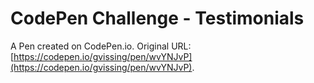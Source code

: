 # CodePen Challenge - Testimonials

A Pen created on CodePen.io. Original URL: [https://codepen.io/gvissing/pen/wvYNJvP](https://codepen.io/gvissing/pen/wvYNJvP).

